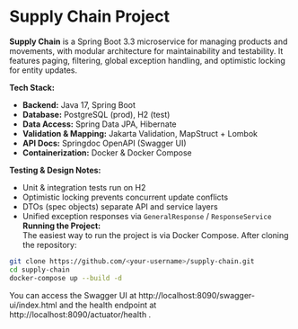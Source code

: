 # Supply Chain Project

**Supply Chain** is a Spring Boot 3.3 microservice for managing products and movements, with modular architecture for maintainability and testability. It features paging, filtering, global exception handling, and optimistic locking for entity updates.

**Tech Stack:**
- **Backend:** Java 17, Spring Boot
- **Database:** PostgreSQL (prod), H2 (test)
- **Data Access:** Spring Data JPA, Hibernate
- **Validation & Mapping:** Jakarta Validation, MapStruct + Lombok
- **API Docs:** Springdoc OpenAPI (Swagger UI)
- **Containerization:** Docker & Docker Compose

**Testing & Design Notes:**
- Unit & integration tests run on H2
- Optimistic locking prevents concurrent update conflicts
- DTOs (spec objects) separate API and service layers
- Unified exception responses via `GeneralResponse` / `ResponseService`
**Running the Project:**  
The easiest way to run the project is via Docker Compose. After cloning the repository:

```bash
git clone https://github.com/<your-username>/supply-chain.git
cd supply-chain
docker-compose up --build -d
```

You can access the Swagger UI at http://localhost:8090/swagger-ui/index.html
 and the health endpoint at http://localhost:8090/actuator/health
.